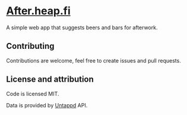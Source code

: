 # [After.heap.fi](http://after.heap.fi/)

A simple web app that suggests beers and bars for afterwork.

## Contributing

Contributions are welcome, feel free to create issues and pull requests.

## License and attribution

Code is licensed MIT.

Data is provided by [Untappd](https://untappd.com/) API.
